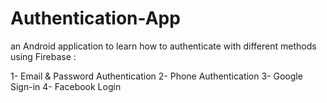 # Authentication-App
an Android application to learn how to authenticate with different methods using Firebase :

1- Email & Password Authentication
2- Phone Authentication
3- Google Sign-in
4- Facebook Login




